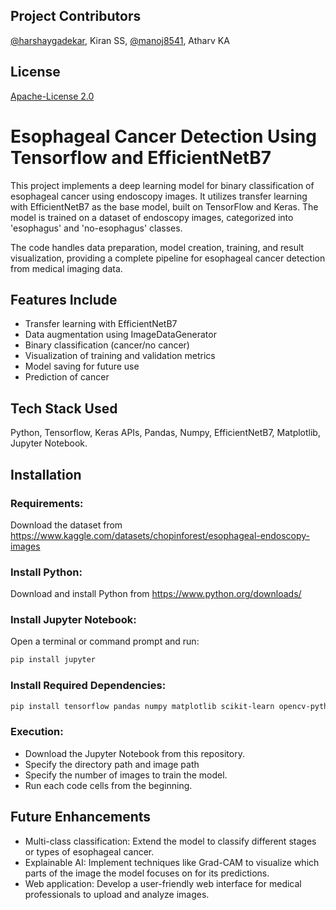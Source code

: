
## Project Contributors

[@harshaygadekar](https://www.github.com/harshaygadekar),
Kiran SS, [@manoj8541](https://www.github.com/manoj8541), Atharv KA



## License

[Apache-License 2.0](https://www.apache.org/licenses/LICENSE-2.0)


# Esophageal Cancer Detection Using Tensorflow and EfficientNetB7

This project implements a deep learning model for binary classification of esophageal cancer using endoscopy images. It utilizes transfer learning with EfficientNetB7 as the base model, built on TensorFlow and Keras. The model is trained on a dataset of endoscopy images, categorized into 'esophagus' and 'no-esophagus' classes.

The code handles data preparation, model creation, training, and result visualization, providing a complete pipeline for esophageal cancer detection from medical imaging data.

## Features Include


- Transfer learning with EfficientNetB7
- Data augmentation using ImageDataGenerator
- Binary classification (cancer/no cancer)
- Visualization of training and validation metrics
- Model saving for future use
- Prediction of cancer
  

## Tech Stack Used

Python, Tensorflow, Keras APIs, Pandas, Numpy, EfficientNetB7, Matplotlib, Jupyter Notebook.


## Installation

### Requirements:

Download the dataset from https://www.kaggle.com/datasets/chopinforest/esophageal-endoscopy-images

### Install Python: 
Download and install Python from https://www.python.org/downloads/

### Install Jupyter Notebook:
Open a terminal or command prompt and run:

```bash
pip install jupyter
```

### Install Required Dependencies:

```bash
pip install tensorflow pandas numpy matplotlib scikit-learn opencv-python
```


### Execution:

- Download the Jupyter Notebook from this repository.
- Specify the directory path and image path
- Specify the number of images to train the model.
- Run each code cells from the beginning.
  

## Future Enhancements

- Multi-class classification: Extend the model to classify different stages or types of esophageal cancer.
- Explainable AI: Implement techniques like Grad-CAM to visualize which parts of the image the model focuses on for its predictions.
- Web application: Develop a user-friendly web interface for medical professionals to upload and analyze images.



